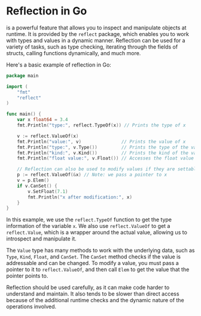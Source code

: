 # Reflection in Go 
is a powerful feature that allows you to inspect and manipulate objects at runtime. It is provided by the `reflect` package, which enables you to work with types and values in a dynamic manner. Reflection can be used for a variety of tasks, such as type checking, iterating through the fields of structs, calling functions dynamically, and much more.

Here's a basic example of reflection in Go:

```go
package main

import (
	"fmt"
	"reflect"
)

func main() {
	var x float64 = 3.4
	fmt.Println("type:", reflect.TypeOf(x)) // Prints the type of x

	v := reflect.ValueOf(x)
	fmt.Println("value:", v)               // Prints the value of x
	fmt.Println("type:", v.Type())         // Prints the type of the value held by v
	fmt.Println("kind:", v.Kind())         // Prints the kind of the value held by v, which is a specific type
	fmt.Println("float value:", v.Float()) // Accesses the float value of v

	// Reflection can also be used to modify values if they are settable
	p := reflect.ValueOf(&x) // Note: we pass a pointer to x
	v = p.Elem()
	if v.CanSet() {
		v.SetFloat(7.1)
		fmt.Println("x after modification:", x)
	}
}
```

In this example, we use the `reflect.TypeOf` function to get the type information of the variable `x`. We also use `reflect.ValueOf` to get a `reflect.Value`, which is a wrapper around the actual value, allowing us to introspect and manipulate it.

The `Value` type has many methods to work with the underlying data, such as `Type`, `Kind`, `Float`, and `CanSet`. The `CanSet` method checks if the value is addressable and can be changed. To modify a value, you must pass a pointer to it to `reflect.ValueOf`, and then call `Elem` to get the value that the pointer points to.

Reflection should be used carefully, as it can make code harder to understand and maintain. It also tends to be slower than direct access because of the additional runtime checks and the dynamic nature of the operations involved.